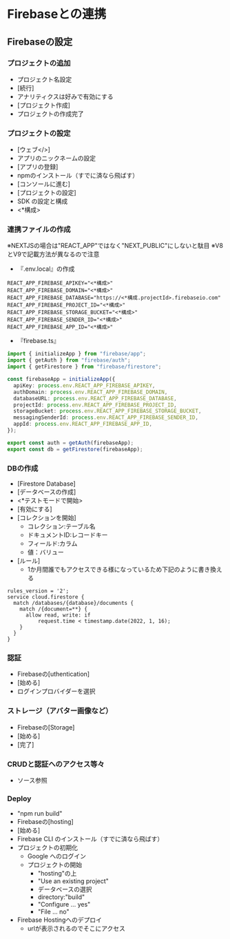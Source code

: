 # Firebaseとの連携

## Firebaseの設定

### プロジェクトの追加

- プロジェクト名設定
- [続行]
- アナリティクスは好みで有効にする
- [プロジェクト作成]
- プロジェクトの作成完了

### プロジェクトの設定

- [ウェブ</>]
- アプリのニックネームの設定
- [アプリの登録]
- npmのインストール（すでに済なら飛ばす）
- [コンソールに進む]
- [プロジェクトの設定]
- SDK の設定と構成
- <*構成>

### 連携ファイルの作成

※NEXTJSの場合は"REACT_APP"ではなく"NEXT_PUBLIC"にしないと駄目
※V8とV9で記載方法が異なるので注意

- 『.env.local』の作成

```code
REACT_APP_FIREBASE_APIKEY="<*構成>"
REACT_APP_FIREBASE_DOMAIN="<*構成>"
REACT_APP_FIREBASE_DATABASE="https://<*構成.projectId>.firebaseio.com"
REACT_APP_FIREBASE_PROJECT_ID="<*構成>"
REACT_APP_FIREBASE_STORAGE_BUCKET="<*構成>"
REACT_APP_FIREBASE_SENDER_ID="<*構成>"
REACT_APP_FIREBASE_APP_ID="<*構成>"
```

- 『firebase.ts』

```ts
import { initializeApp } from "firebase/app";
import { getAuth } from "firebase/auth";
import { getFirestore } from "firebase/firestore";

const firebaseApp = initializeApp({
  apiKey: process.env.REACT_APP_FIREBASE_APIKEY,
  authDomain: process.env.REACT_APP_FIREBASE_DOMAIN,
  databaseURL: process.env.REACT_APP_FIREBASE_DATABASE,
  projectId: process.env.REACT_APP_FIREBASE_PROJECT_ID,
  storageBucket: process.env.REACT_APP_FIREBASE_STORAGE_BUCKET,
  messagingSenderId: process.env.REACT_APP_FIREBASE_SENDER_ID,
  appId: process.env.REACT_APP_FIREBASE_APP_ID,
});

export const auth = getAuth(firebaseApp);
export const db = getFirestore(firebaseApp);
```

### DBの作成

- [Firestore Database]
- [データベースの作成]
- <*テストモードで開始>
- [有効にする]
- [コレクションを開始]
  - コレクション:テーブル名
  - ドキュメントID:レコードキー
  - フィールド:カラム
  - 値：バリュー
- [ルール]
  - 1か月間誰でもアクセスできる様になっているため下記のように書き換える

```text
rules_version = '2';
service cloud.firestore {
  match /databases/{database}/documents {
    match /{document=**} {
      allow read, write: if
          request.time < timestamp.date(2022, 1, 16);
    }
  }
}
```

### 認証

- Firebaseの[uthentication]
- [始める]
- ログインプロバイダーを選択

### ストレージ（アバター画像など）

- Firebaseの[Storage]
- [始める]
- [完了]

### CRUDと認証へのアクセス等々

- ソース参照

### Deploy

- "npm run build"
- Firebaseの[hosting]
- [始める]
- Firebase CLI のインストール（すでに済なら飛ばす）
- プロジェクトの初期化
  - Google へのログイン
  - プロジェクトの開始
    - "hosting"の上
    - "Use an existing project"
    - データベースの選択
    - directory:"build"
    - "Configure ... yes"
    - "File ... no"
- Firebase Hostingへのデプロイ
  - urlが表示されるのでそこにアクセス
